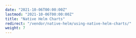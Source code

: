 ```yaml
---
date: "2021-10-06T00:00:00Z"
lastmod: "2021-10-06T00:00:00Z"
title: "Native Helm Charts"
redirect: "/vendor/native-helm/using-native-helm-charts/"
weight: 7
---
```

